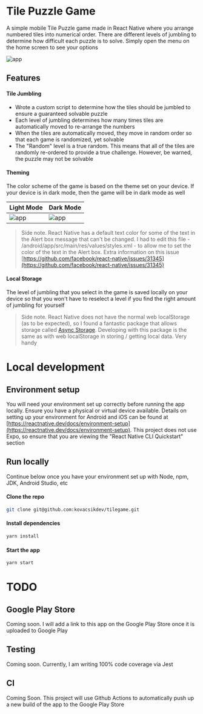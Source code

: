 # Tile Puzzle Game

A simple mobile Tile Puzzle game made in React Native where you arrange numbered tiles into numerical order. There are different levels of jumbling to determine how difficult each puzzle is to solve. Simply open the menu on the home screen to see your options

![app](https://kovacsikdev-media.s3.amazonaws.com/tilegame_game.png)

## Features

#### Tile Jumbling

- Wrote a custom script to determine how the tiles should be jumbled to ensure a guaranteed solvable puzzle
- Each level of jumbling determines how many times tiles are automatically moved to re-arrange the numbers
- When the tiles are automatically moved, they move in random order so that each game is randomized, yet solvable
- The "Random" level is a true random. This means that all of the tiles are randomly re-ordered to provide a true challenge. However, be warned, the puzzle may not be solvable

#### Theming

The color scheme of the game is based on the theme set on your device. If your device is in dark mode, then the game will be in dark mode as well

| Light Mode                                                                 | Dark Mode                                                                 |
| -------------------------------------------------------------------------- | ------------------------------------------------------------------------- |
| ![app](https://kovacsikdev-media.s3.amazonaws.com/tilegame_light_mode.png) | ![app](https://kovacsikdev-media.s3.amazonaws.com/tilegame_dark_mode.png) |

> Side note. React Native has a default text color for some of the text in the Alert box message that can't be changed. I had to edit this file - /android/app/src/main/res/values/styles.xml - to allow me to set the color of the text in the Alert box. Extra information on this issue [https://github.com/facebook/react-native/issues/31345](https://github.com/facebook/react-native/issues/31345)

#### Local Storage

The level of jumbling that you select in the game is saved locally on your device so that you won't have to reselect a level if you find the right amount of jumbling for yourself

> Side note. React Native does not have the normal web localStorage (as to be expected), so I found a fantastic package that allows storage called [Async Storage](https://react-native-async-storage.github.io/async-storage/). Developing with this package is the same as with web localStorage in storing / getting local data. Very handy

# Local development

## Environment setup

You will need your environment set up correctly before running the app locally. Ensure you have a physical or virtual device available.
Details on setting up your environment for Android and iOS can be found at [https://reactnative.dev/docs/environment-setup](https://reactnative.dev/docs/environment-setup). This project does not use Expo, so ensure that you are viewing the "React Native CLI Quickstart" section

## Run locally

Continue below once you have your environment set up with Node, npm, JDK, Android Studio, etc

#### Clone the repo

```sh
git clone git@github.com:kovacsikdev/tilegame.git
```

#### Install dependencies

```sh
yarn install
```

#### Start the app

```sh
yarn start
```

# TODO

## Google Play Store

Coming soon. I will add a link to this app on the Google Play Store once it is uploaded to Google Play

## Testing

Coming soon. Currently, I am writing 100% code coverage via Jest

## CI

Coming Soon. This project will use Github Actions to automatically push up a new build of the app to the Google Play Store
